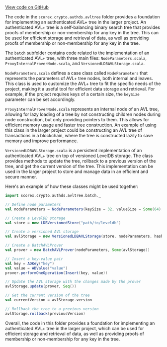 [View code on GitHub](https://github.com/ergoplatform/ergo/.autodoc/docs/json/avldb/src/main/scala/scorex/crypto/authds/avltree)

The code in the `scorex.crypto.authds.avltree` folder provides a foundation for implementing an authenticated AVL+ tree in the larger project. An authenticated AVL+ tree is a self-balancing binary search tree that provides proofs of membership or non-membership for any key in the tree. This can be used for efficient storage and retrieval of data, as well as providing proofs of membership or non-membership for any key in the tree.

The `batch` subfolder contains code related to the implementation of an authenticated AVL+ tree, with three main files: `NodeParameters.scala`, `ProxyInternalProverNode.scala`, and `VersionedLDBAVLStorage.scala`.

`NodeParameters.scala` defines a case class called `NodeParameters` that represents the parameters of AVL+ tree nodes, both internal and leaves. This class is used to customize the AVL+ tree to fit the specific needs of the project, making it a useful tool for efficient data storage and retrieval. For example, if the project requires keys of a certain size, the `keySize` parameter can be set accordingly.

`ProxyInternalProverNode.scala` represents an internal node of an AVL tree, allowing for lazy loading of a tree by not constructing children nodes during node construction, but only providing pointers to them. This allows for efficient memory usage and faster tree construction. An example of using this class in the larger project could be constructing an AVL tree of transactions in a blockchain, where the tree is constructed lazily to save memory and improve performance.

`VersionedLDBAVLStorage.scala` is a persistent implementation of an authenticated AVL+ tree on top of versioned LevelDB storage. The class provides methods to update the tree, rollback to a previous version of the tree, and get the current version of the tree. This implementation can be used in the larger project to store and manage data in an efficient and secure manner.

Here's an example of how these classes might be used together:

```scala
import scorex.crypto.authds.avltree.batch._

// Define node parameters
val nodeParameters = NodeParameters(keySize = 32, valueSize = Some(64), labelSize = 32)

// Create a LevelDB storage
val store = new LDBVersionedStore("path/to/leveldb")

// Create a versioned AVL storage
val avlStorage = new VersionedLDBAVLStorage(store, nodeParameters, hashFunction)

// Create a BatchAVLProver
val prover = new BatchAVLProver(nodeParameters, Some(avlStorage))

// Insert a key-value pair
val key = ADKey("key")
val value = ADValue("value")
prover.performOneOperation(Insert(key, value))

// Update the AVL storage with the changes made by the prover
avlStorage.update(prover, Seq())

// Get the current version of the tree
val currentVersion = avlStorage.version

// Rollback the tree to a previous version
avlStorage.rollback(previousVersion)
```

Overall, the code in this folder provides a foundation for implementing an authenticated AVL+ tree in the larger project, which can be used for efficient storage and retrieval of data, as well as providing proofs of membership or non-membership for any key in the tree.
